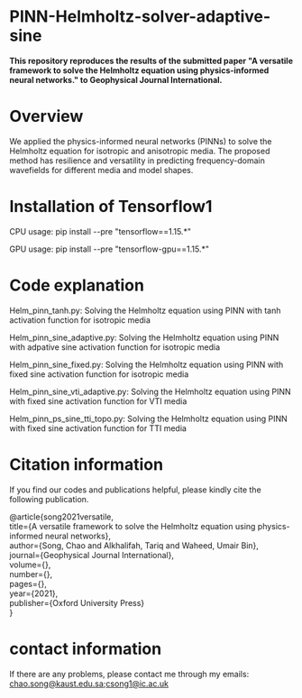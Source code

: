 # PINN-Helmholtz-solver-adaptive-sine
**This repository reproduces the results of the submitted paper "A versatile framework to solve the Helmholtz equation using physics-informed neural networks." to Geophysical Journal International.**

# Overview

We applied the physics-informed neural networks (PINNs) to solve the Helmholtz equation for isotropic and anisotropic media. The proposed method has resilience and versatility in predicting frequency-domain wavefields for different media and model shapes.


# Installation of Tensorflow1

CPU usage: pip install --pre "tensorflow==1.15.*"

GPU usage: pip install --pre "tensorflow-gpu==1.15.*"

# Code explanation

Helm_pinn_tanh.py: Solving the Helmholtz equation using PINN with tanh activation function for isotropic media

Helm_pinn_sine_adaptive.py: Solving the Helmholtz equation using PINN with adpative sine activation function for isotropic media

Helm_pinn_sine_fixed.py: Solving the Helmholtz equation using PINN with fixed sine activation function for isotropic media

Helm_pinn_sine_vti_adaptive.py: Solving the Helmholtz equation using PINN with fixed sine activation function for VTI media

Helm_pinn_ps_sine_tti_topo.py: Solving the Helmholtz equation using PINN with fixed sine activation function for TTI media

# Citation information

If you find our codes and publications helpful, please kindly cite the following publication.

@article{song2021versatile,  
  title={A versatile framework to solve the Helmholtz equation using physics-informed neural networks},  
  author={Song, Chao and Alkhalifah, Tariq and Waheed, Umair Bin},  
  journal={Geophysical Journal International},  
  volume={},  
  number={},  
  pages={},  
  year={2021},  
  publisher={Oxford University Press}  
}

# contact information
If there are any problems, please contact me through my emails: chao.song@kaust.edu.sa;csong1@ic.ac.uk
